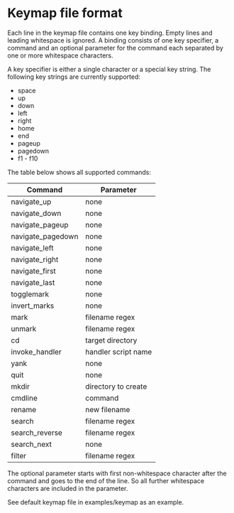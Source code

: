 Keymap file format
==================
Each line in the keymap file contains one key binding. Empty lines and leading
whitespace is ignored. A binding consists of one key specifier, a command and
an optional parameter for the command each separated by one or more whitespace
characters.

A key specifier is either a single character or a special key string. The
following key strings are currently supported:
- space
- up
- down
- left
- right
- home
- end
- pageup
- pagedown
- f1 - f10

The table below shows all supported commands:

| Command           | Parameter           |
| ----------------- | ------------------- |
| navigate_up       | none                |
| navigate_down     | none                |
| navigate_pageup   | none                |
| navigate_pagedown | none                |
| navigate_left     | none                |
| navigate_right    | none                |
| navigate_first    | none                |
| navigate_last     | none                |
| togglemark        | none                |
| invert_marks      | none                |
| mark              | filename regex      |
| unmark            | filename regex      |
| cd                | target directory    |
| invoke_handler    | handler script name |
| yank              | none                |
| quit              | none                |
| mkdir             | directory to create |
| cmdline           | command             |
| rename            | new filename        |
| search            | filename regex      |
| search_reverse    | filename regex      |
| search_next       | none                |
| filter            | filename regex      |

The optional parameter starts with first non-whitespace character after the
command and goes to the end of the line. So all further whitespace characters
are included in the parameter.

See default keymap file in examples/keymap as an example.
